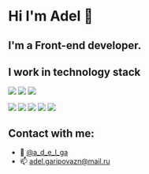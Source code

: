 # Hi I'm Adel :wave:
## I'm a Front-end developer.

## I work in technology stack

<img src="https://img.shields.io/badge/JavaScript-f7df1e?style=for-the-badge&logo=javascript&logoColor=black"> <img src="https://img.shields.io/badge/TypeScript-3178c6?style=for-the-badge&logo=typescript&logoColor=white"> <img src="https://img.shields.io/badge/Node JS-v9ACD32?style=for-the-badge&logo=nodedotjs&logoColor=white">

<img src="https://img.shields.io/badge/vue js-42d392?style=for-the-badge&logo=vuedotjs&logoColor=white"> <img src="https://img.shields.io/badge/pinia-ffce36?style=for-the-badge&logoColor=white"> <img src="https://img.shields.io/badge/vuex-42d392?style=for-the-badge&logoColor=white"> <img src="https://img.shields.io/badge/react js-000000?style=for-the-badge&logo=react&logoColor=#00d1f7"> <img src="https://img.shields.io/badge/redux rtk-000000?style=for-the-badge&logo=redux&logoColor=%23764ABC">

## Contact with me:
- :speech_balloon: [@a_d_e_l_ga](https://t.me/a_d_e_l_ga)
- :mailbox: adel.garipovazn@mail.ru
